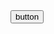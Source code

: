<html>
  <head>
  </head>
  <body>
   <input type="button" value="button" onclick="alert('Hello world')">
  </body>
</html>
